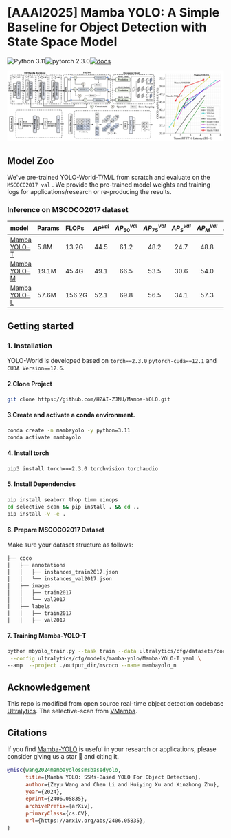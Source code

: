 # [AAAI2025] Mamba YOLO: A Simple Baseline for Object Detection with State Space Model

![Python 3.11](https://img.shields.io/badge/python-3.11-g)![pytorch 2.3.0](https://img.shields.io/badge/pytorch-2.3.0-blue.svg)[![docs](https://img.shields.io/badge/docs-latest-blue)](README.md)


<div align="center">
  <img src="./asserts/mambayolo.jpg" width="1200px"/>
</div>

## Model Zoo

We've pre-trained YOLO-World-T/M/L from scratch and evaluate on the `MSCOCO2017 val` . We provide the pre-trained model weights and training logs for applications/research or re-producing the results.

### Inference on MSCOCO2017 dataset


| model | Params| FLOPs | ${AP}^{val}$ | ${AP}_{{50}}^{val}$ | ${AP}_{{75}}^{val}$ | ${AP}_{{S}}^{val}$ | ${AP}_{{M}}^{val}$ | ${AP}_{{L}}^{val}$ |
| :------------------------------------------------------------------------------------------------------------------- | :------------------- | :----------------- | :--------------: | :------------: | :------------: | :------------: | :-------------: | :------------: |
| [Mamba YOLO-T](./ultralytics/cfg/models/mamba-yolo/Mamba-YOLO-T.yaml) | 5.8M | 13.2G |       44.5       |          61.2           |          48.2           |          24.7          |          48.8          |          62.0          |
| [Mamba YOLO-M](./ultralytics/cfg/models/mamba-yolo/Mamba-YOLO-B.yaml) | 19.1M | 45.4G  |       49.1       |          66.5           |          53.5           |          30.6          |          54.0          |          66.4          |
| [Mamba YOLO-L](./ultralytics/cfg/models/mamba-yolo/Mamba-YOLO-L.yaml)  | 57.6M | 156.2G |       52.1       |          69.8           |          56.5           |          34.1          |          57.3          |          68.1          |




## Getting started

### 1. Installation

YOLO-World is developed based on `torch==2.3.0` `pytorch-cuda==12.1` and `CUDA Version==12.6`. 

#### 2.Clone Project 

```bash
git clone https://github.com/HZAI-ZJNU/Mamba-YOLO.git
```

#### 3.Create and activate a conda environment.
```bash
conda create -n mambayolo -y python=3.11
conda activate mambayolo
```

#### 4. Install torch

```bash
pip3 install torch===2.3.0 torchvision torchaudio
```

#### 5. Install Dependencies
```bash
pip install seaborn thop timm einops
cd selective_scan && pip install . && cd ..
pip install -v -e .
```

#### 6. Prepare MSCOCO2017 Dataset
Make sure your dataset structure as follows:
```
├── coco
│   ├── annotations
│   │   ├── instances_train2017.json
│   │   └── instances_val2017.json
│   ├── images
│   │   ├── train2017
│   │   └── val2017
│   ├── labels
│   │   ├── train2017
│   │   ├── val2017
```

#### 7. Training Mamba-YOLO-T
```bash
python mbyolo_train.py --task train --data ultralytics/cfg/datasets/coco.yaml \
 --config ultralytics/cfg/models/mamba-yolo/Mamba-YOLO-T.yaml \
--amp  --project ./output_dir/mscoco --name mambayolo_n
```

## Acknowledgement

This repo is modified from open source real-time object detection codebase [Ultralytics](https://github.com/ultralytics/ultralytics). The selective-scan from [VMamba](https://github.com/MzeroMiko/VMamba).

## Citations
If you find [Mamba-YOLO](https://github.com/HZAI-ZJNU/Mamba-YOLO) is useful in your research or applications, please consider giving us a star 🌟 and citing it.

```bibtex
@misc{wang2024mambayolossmsbasedyolo,
      title={Mamba YOLO: SSMs-Based YOLO For Object Detection}, 
      author={Zeyu Wang and Chen Li and Huiying Xu and Xinzhong Zhu},
      year={2024},
      eprint={2406.05835},
      archivePrefix={arXiv},
      primaryClass={cs.CV},
      url={https://arxiv.org/abs/2406.05835}, 
}
```
